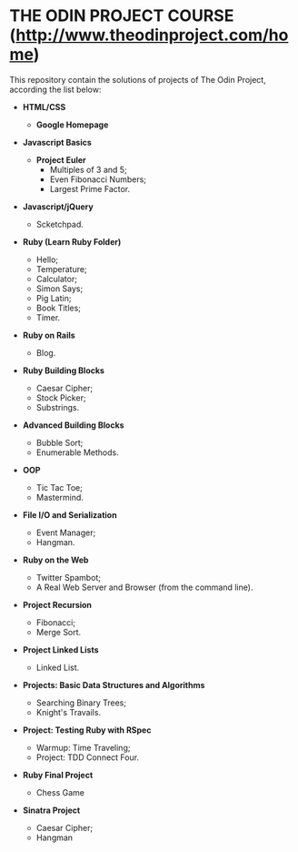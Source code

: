 # THE ODIN PROJECT COURSE (http://www.theodinproject.com/home)

This repository contain the solutions of projects of The Odin Project, according the list below:

- **HTML/CSS**
  - **Google Homepage**  


- **Javascript Basics**  

  - **Project Euler**
    - Multiples of 3 and 5;
    - Even Fibonacci Numbers;
    - Largest Prime Factor.  


- **Javascript/jQuery**  

  - Scketchpad.  


- **Ruby (Learn Ruby Folder)**
  - Hello;
  - Temperature;
  - Calculator;
  - Simon Says;
  - Pig Latin;
  - Book Titles;
  - Timer.  


- **Ruby on Rails**
  - Blog.  


- **Ruby Building Blocks**  

  - Caesar Cipher;
  - Stock Picker;
  - Substrings.  


- **Advanced Building Blocks**  

  - Bubble Sort;
  - Enumerable Methods.  


- **OOP**  

  - Tic Tac Toe;
  - Mastermind.  


- **File I/O and Serialization**  

  - Event Manager;
  - Hangman.  


- **Ruby on the Web**  

  - Twitter Spambot;
  - A Real Web Server and Browser (from the command line).  


- **Project Recursion**  

  - Fibonacci;
  - Merge Sort.  


- **Project Linked Lists**  

  - Linked List.  


- **Projects: Basic Data Structures and Algorithms**  

  - Searching Binary Trees;
  - Knight's Travails.  


- **Project: Testing Ruby with RSpec**  

  - Warmup: Time Traveling;
  - Project: TDD Connect Four.  


- **Ruby Final Project**  

  - Chess Game  


- **Sinatra Project**

  - Caesar Cipher;
  - Hangman  
